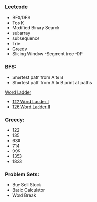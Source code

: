 ### Leetcode
- BFS/DFS
- Top K
- Modified Binary Search
- subarray
- subsequence
- Trie
- Greedy
- Sliding Window
-Segment tree
-DP



### BFS:  
- Shortest path from A to B
- Shortest path from A to B print all paths

[Word Ladder](https://github.com/1688168/Leetcode/blob/main/%5B0126%5D%20Word%20Ladder.md "Read Me")  
- [127 Word Ladder I](https://github.com/1688168/Leetcode/blob/main/%5B0126%5D%20Word%20Ladder.py "I")  
- [126 Word Ladder II](https://github.com/1688168/Leetcode/blob/main/%5B0127%5D%20Word%20Ladder%20II.py "II")  

### Greedy:  
- 122
- 135
- 630
- 714
- 995
- 1353
- 1833

### Problem Sets:  
- Buy Sell Stock
- Basic Calculator
- Word Break

